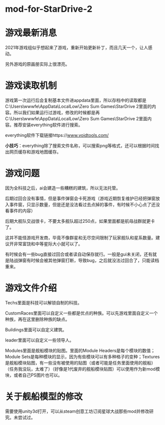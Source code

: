 # mod-for-StarDrive-2
# 游戏最新消息
2021年游戏组似乎想起来了游戏，重新开始更新补丁，而且几天一个，让人感动。

另外游戏的原画册实际上很漂亮。
# 游戏读取机制

游戏第一次运行后会复制基本文件进appdata里面，所以存档中的读取都是C:\Users\wwwfe\AppData\LocalLow\Zero Sum Games\StarDrive 2里面的内容。所以我们如果运行过游戏，修改的时候都是再C:\Users\wwwfe\AppData\LocalLow\Zero Sum Games\StarDrive 2里面内容。推荐安装everything软件进行搜索。

everything软件下载链接https://www.voidtools.com/

**小技巧**：everything除了搜索文件名称，可以搜索png等格式，还可以根据时间找出网页缓存和游戏地图缓存。

# 游戏问题
因为全科技之后，ai会建造一些糟糕的建筑，所以无法托管。

后期过回合没有事情，但是事件弹窗会卡死游戏（游戏近期恢复维护已经把弹窗放入事件窗，只显示数量，但是还是没法看过去点掉的事件，有时候不小心点了还没看事件的内容）

后期大舰队交战很卡，不要太多舰队超过250点，如果里面都是航母战群就更卡了。

这并不能怪游戏开发商，毕竟不像群星和无尽空间限制了玩家舰队和星系数量。建议开非常富饶和中等星际大小就可以了。

有时候会有一些bug直接过回合或者读自动保存就行。一般是gui未关闭，还有就是陆战弹窗有时候会被其他弹窗打断，导致bug，之后就没法过回合了，只能读档重来。


# 游戏文件介绍

Techs里面是科技可以解锁自制的科技。

CustomRaces里面可以自定义一些都是优点的种族。可以先游戏里面自定义一个种族，再在这里删除种族的缺点。

Buildings里面可以自定义建筑。

leader里面可以自定义一些领导人。

Modules里面是舰船模块的贴图。里面的Module Headers是每个模块的数值；Module Sets是每种模块的显示，因为有些模块可以有多种格子的变种；Textures是舰船模块贴图，有一些没有被使用的贴图（或者可能是任务里面使用的舰船）（任务我没玩，太难了）（好像是1代废弃的舰船模块贴图）可以使用作为新mod模块，或者自己PS图片也可以。

# 关于舰船模型的修改

需要使用unity3d打开，可以从steam创意工坊订阅星球大战那些mod并修改研究。未尝试过。
